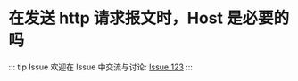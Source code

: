 # 在发送 http 请求报文时，Host 是必要的吗



::: tip Issue 
 欢迎在 Issue 中交流与讨论: [Issue 123](https://github.com/shfshanyue/Daily-Question/issues/123) 
:::

